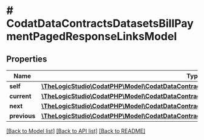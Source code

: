 # # CodatDataContractsDatasetsBillPaymentPagedResponseLinksModel

## Properties

Name | Type | Description | Notes
------------ | ------------- | ------------- | -------------
**self** | [**\TheLogicStudio\CodatPHP\Model\CodatDataContractsDatasetsBillPaymentPagedResponseHrefModel**](CodatDataContractsDatasetsBillPaymentPagedResponseHrefModel.md) |  | [optional]
**current** | [**\TheLogicStudio\CodatPHP\Model\CodatDataContractsDatasetsBillPaymentPagedResponseHrefModel**](CodatDataContractsDatasetsBillPaymentPagedResponseHrefModel.md) |  | [optional]
**next** | [**\TheLogicStudio\CodatPHP\Model\CodatDataContractsDatasetsBillPaymentPagedResponseHrefModel**](CodatDataContractsDatasetsBillPaymentPagedResponseHrefModel.md) |  | [optional]
**previous** | [**\TheLogicStudio\CodatPHP\Model\CodatDataContractsDatasetsBillPaymentPagedResponseHrefModel**](CodatDataContractsDatasetsBillPaymentPagedResponseHrefModel.md) |  | [optional]

[[Back to Model list]](../../README.md#models) [[Back to API list]](../../README.md#endpoints) [[Back to README]](../../README.md)
